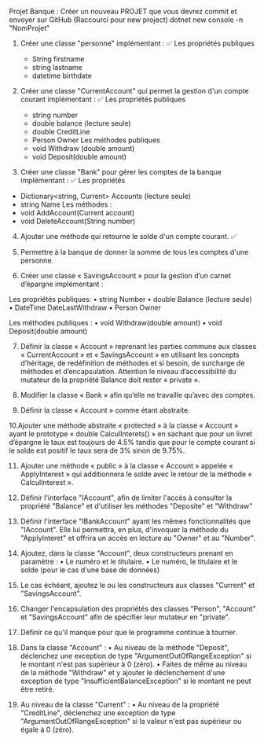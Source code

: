 Projet Banque : 
Créer un nouveau PROJET que vous devrez commit et envoyer sur GitHub
(Raccourci pour new project)
dotnet new console -n "NomProjet"

1. Créer une classe "personne" implémentant : ✅
Les propriétés publiques 
    - String firstname
    - string lastname
    - datetime birthdate

2. Créer une classe "CurrentAccount" qui permet la gestion d'un compte courant implémentant : ✅
Les propriétés publiques 
    - string number
    - double balance (lecture seule)
    - double CreditLine
    - Person Owner
Les méthodes publiques 
    - void Withdraw (double amount)
    - void Deposit(double amount)

3. Créer une classe "Bank" pour gérer les comptes de la banque implémentant : ✅
Les propriétés
  - Dictionary<string, Current> Accounts (lecture seule)
  - string Name
Les méthodes :
  - void AddAccount(Current account)
  - void DeleteAccount(String number)

4. Ajouter une méthode qui retourne le solde d'un compte courant. ✅

5. Permettre à la banque de donner la somme de tous les comptes d'une personne.

6. Créer une classe « SavingsAccount » pour la gestion d’un carnet d’épargne
implémentant :

Les propriétés publiques:
• string Number
• double Balance (lecture seule)
• DateTime DateLastWithdraw
• Person Owner

Les méthodes publiques :
• void Withdraw(double amount)
• void Deposit(double amount)

7. Définir la classe « Account » reprenant les parties commune aux classes
« CurrentAccount » et « SavingsAccount » en utilisant les concepts
d’héritage, de redéfinition de méthodes et si besoin, de surcharge de
méthodes et d’encapsulation.
Attention le niveau d’accessibilité du mutateur de la propriété Balance doit
rester « private ».

8. Modifier la classe « Bank » afin qu’elle ne travaille qu’avec des comptes.

9. Définir la classe « Account » comme étant abstraite.

10.Ajouter une méthode abstraite « protected » à la classe « Account » ayant le
prototype « double CalculInterets() » en sachant que pour un livret d’épargne le
taux est toujours de 4.5% tandis que pour le compte courant si le solde est positif
le taux sera de 3% sinon de 9.75%.

11. Ajouter une méthode « public » à la classe « Account » appelée « ApplyInterest »
qui additionnera le solde avec le retour de la méthode « CalculInterest ».

12. Définir l'interface "IAccount", afin de limiter l'accès à consulter la propriété "Balance" et d'utiliser les méthodes "Deposite" et "Withdraw"

13. Définir l'interface "IBankAccount" ayant les mêmes fonctionnalités que "IAccount". Elle lui permettra, en plus, d'invoquer la méthode du "ApplyInteret" et offrira un accès en lecture au "Owner" et au "Number".

14. Ajoutez, dans la classe "Account", deux constructeurs prenant en paramètre :
• Le numéro et le titulaire.
• Le numéro, le titulaire et le solde (pour le cas d'une base de données)

15. Le cas échéant, ajoutez le ou les constructeurs aux classes "Current" et "SavingsAccount".

16. Changer l'encapsulation des propriétés des classes "Person", "Account" et "SavingsAccount" afin de spécifier leur mutateur en "private".

17. Définir ce qu'il manque pour que le programme continue à tourner.

18. Dans la classe "Account" :
• Au niveau de la méthode "Deposit", déclenchez une exception de type "ArgumentOutOfRangeException" si le montant n'est pas supérieur à 0 (zéro).
• Faites de même au niveau de la méthode "Withdraw" et y ajouter le déclenchement d'une exception de type "InsufficientBalanceException" si le montant ne peut être retiré.

19. Au niveau de la classe "Current" :
• Au niveau de la propriété "CreditLine", déclenchez une exception de type "ArgumentOutOfRangeException" si la valeur n'est pas supérieur ou égale à 0 (zéro).